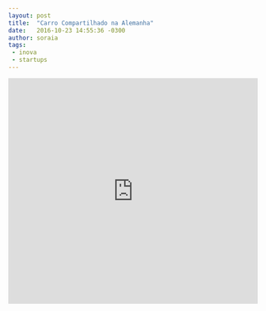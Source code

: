 ```yaml
---
layout: post
title:  "Carro Compartilhado na Alemanha"
date:   2016-10-23 14:55:36 -0300
author: soraia
tags: 
 - inova
 - startups
---
```


<iframe 
  width="100%" 
  height="455" 
  src="http://www.youtube.com/embed/7YtHjTF0_18?&autoplay=1&autohide=1&modestbranding=0&showinfo=0&ap=%2526fmt%3D22" 
  frameborder="0" 
  allowfullscreen>
</iframe>